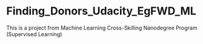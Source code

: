 # Finding_Donors_Udacity_EgFWD_ML
This is a project from Machine Learning Cross-Skilling Nanodegree Program (Supervised Learning)

